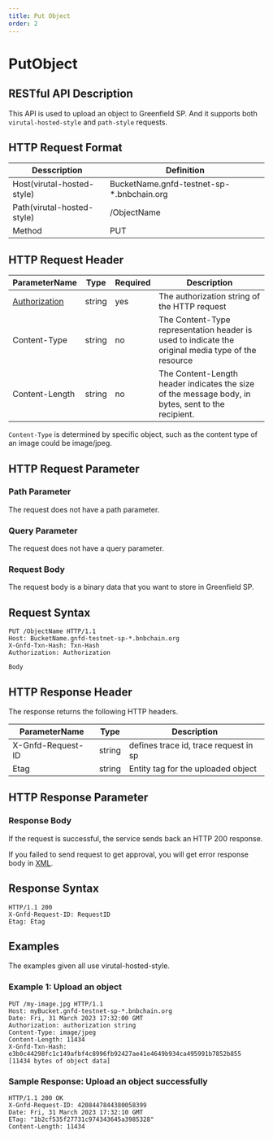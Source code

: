 ```yaml
---
title: Put Object
order: 2
---
```

# PutObject

## RESTful API Description

This API is used to upload an object to Greenfield SP. And it supports both `virutal-hosted-style` and `path-style` requests.

## HTTP Request Format

| Desscription               | Definition                                |
| -------------------------- | ----------------------------------------- |
| Host(virutal-hosted-style) | BucketName.gnfd-testnet-sp-*.bnbchain.org |
| Path(virutal-hosted-style) | /ObjectName                               |
| Method                     | PUT                                       |

## HTTP Request Header

| ParameterName                                                      | Type   | Required | Description                                                                                        |
| ------------------------------------------------------------------ | ------ | -------- | -------------------------------------------------------------------------------------------------- |
| [Authorization](./referenece/gnfd_headers.md#authorization-header) | string | yes      | The authorization string of the HTTP request                                                       |
| Content-Type                                                       | string | no       | The Content-Type representation header is used to indicate the original media type of the resource |
| Content-Length                                                     | string | no       | The Content-Length header indicates the size of the message body, in bytes, sent to the recipient. |

`Content-Type` is determined by specific object, such as the content type of an image could be image/jpeg.

## HTTP Request Parameter

### Path Parameter

The request does not have a path parameter.

### Query Parameter

The request does not have a query parameter.

### Request Body

The request body is a binary data that you want to store in Greenfield SP.

## Request Syntax

```HTTP
PUT /ObjectName HTTP/1.1
Host: BucketName.gnfd-testnet-sp-*.bnbchain.org
X-Gnfd-Txn-Hash: Txn-Hash
Authorization: Authorization

Body
```

## HTTP Response Header

The response returns the following HTTP headers.

| ParameterName     | Type   | Description                           |
| ----------------- | ------ | ------------------------------------- |
| X-Gnfd-Request-ID | string | defines trace id, trace request in sp |
| Etag              | string | Entity tag for the uploaded object    |

## HTTP Response Parameter

### Response Body

If the request is successful, the service sends back an HTTP 200 response.

If you failed to send request to get approval, you will get error response body in [XML](./common/error.md#sp-error-response-parameter).

## Response Syntax

```HTTP
HTTP/1.1 200
X-Gnfd-Request-ID: RequestID
Etag: Etag
```

## Examples

The examples given all use virutal-hosted-style.

### Example 1: Upload an object

```HTTP
PUT /my-image.jpg HTTP/1.1
Host: myBucket.gnfd-testnet-sp-*.bnbchain.org
Date: Fri, 31 March 2023 17:32:00 GMT
Authorization: authorization string
Content-Type: image/jpeg
Content-Length: 11434
X-Gnfd-Txn-Hash: e3b0c44298fc1c149afbf4c8996fb92427ae41e4649b934ca495991b7852b855
[11434 bytes of object data]
```

### Sample Response: Upload an object successfully

```HTTP
HTTP/1.1 200 OK
X-Gnfd-Request-ID: 4208447844380058399
Date: Fri, 31 March 2023 17:32:10 GMT
ETag: "1b2cf535f27731c974343645a3985328"
Content-Length: 11434
```
